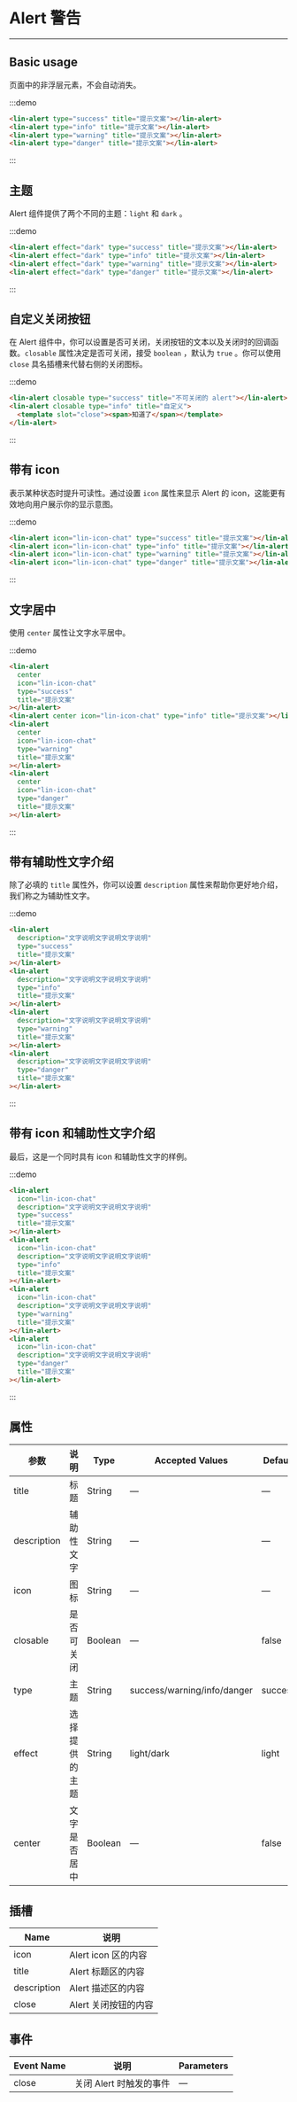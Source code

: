 <style lang="scss" scoped>
.demo-block {
  ::v-deep .lin-alert {
    margin-bottom: 10px;
  }
}
</style>

# Alert 警告

---

## Basic usage

页面中的非浮层元素，不会自动消失。

<div class='demo-block'>
<lin-alert type="success" title="提示文案"></lin-alert>
<lin-alert type="info" title="提示文案"></lin-alert>
<lin-alert type="warning" title="提示文案"></lin-alert>
<lin-alert type="danger" title="提示文案"></lin-alert>
</div>

:::demo

```html
<lin-alert type="success" title="提示文案"></lin-alert>
<lin-alert type="info" title="提示文案"></lin-alert>
<lin-alert type="warning" title="提示文案"></lin-alert>
<lin-alert type="danger" title="提示文案"></lin-alert>
```

:::

## 主题

Alert 组件提供了两个不同的主题：`light` 和 `dark` 。

<div class='demo-block'>
<lin-alert effect="dark" type="success" title="提示文案"></lin-alert>
<lin-alert effect="dark" type="info" title="提示文案"></lin-alert>
<lin-alert effect="dark" type="warning" title="提示文案"></lin-alert>
<lin-alert effect="dark" type="danger" title="提示文案"></lin-alert>
</div>

:::demo

```html
<lin-alert effect="dark" type="success" title="提示文案"></lin-alert>
<lin-alert effect="dark" type="info" title="提示文案"></lin-alert>
<lin-alert effect="dark" type="warning" title="提示文案"></lin-alert>
<lin-alert effect="dark" type="danger" title="提示文案"></lin-alert>
```

:::

## 自定义关闭按钮

在 Alert 组件中，你可以设置是否可关闭，关闭按钮的文本以及关闭时的回调函数。`closable` 属性决定是否可关闭，接受 `boolean` ，默认为 `true` 。你可以使用 `close` 具名插槽来代替右侧的关闭图标。

<div class='demo-block'>
<lin-alert closable type="success" title="不可关闭的 alert"></lin-alert>
<lin-alert closable type="info" title="自定义">
<template slot='close'><span>知道了</span></template>
</lin-alert>
</div>

:::demo

```html
<lin-alert closable type="success" title="不可关闭的 alert"></lin-alert>
<lin-alert closable type="info" title="自定义">
  <template slot="close"><span>知道了</span></template>
</lin-alert>
```

:::

## 带有 icon

表示某种状态时提升可读性。通过设置 `icon` 属性来显示 Alert 的 icon，这能更有效地向用户展示你的显示意图。

<div class='demo-block'>
<lin-alert icon="lin-icon-chat" type="success" title="提示文案"></lin-alert>
<lin-alert icon="lin-icon-chat" type="info" title="提示文案"></lin-alert>
<lin-alert icon="lin-icon-chat" type="warning" title="提示文案"></lin-alert>
<lin-alert icon="lin-icon-chat" type="danger" title="提示文案"></lin-alert>
</div>

:::demo

```html
<lin-alert icon="lin-icon-chat" type="success" title="提示文案"></lin-alert>
<lin-alert icon="lin-icon-chat" type="info" title="提示文案"></lin-alert>
<lin-alert icon="lin-icon-chat" type="warning" title="提示文案"></lin-alert>
<lin-alert icon="lin-icon-chat" type="danger" title="提示文案"></lin-alert>
```

:::

## 文字居中

使用 `center` 属性让文字水平居中。

<div class='demo-block'>
<lin-alert center icon="lin-icon-chat" type="success" title="提示文案"></lin-alert>
<lin-alert center icon="lin-icon-chat" type="info" title="提示文案"></lin-alert>
<lin-alert center icon="lin-icon-chat" type="warning" title="提示文案"></lin-alert>
<lin-alert center icon="lin-icon-chat" type="danger" title="提示文案"></lin-alert>
</div>

:::demo

```html
<lin-alert
  center
  icon="lin-icon-chat"
  type="success"
  title="提示文案"
></lin-alert>
<lin-alert center icon="lin-icon-chat" type="info" title="提示文案"></lin-alert>
<lin-alert
  center
  icon="lin-icon-chat"
  type="warning"
  title="提示文案"
></lin-alert>
<lin-alert
  center
  icon="lin-icon-chat"
  type="danger"
  title="提示文案"
></lin-alert>
```

:::

## 带有辅助性文字介绍

除了必填的 `title` 属性外，你可以设置 `description` 属性来帮助你更好地介绍，我们称之为辅助性文字。

<div class='demo-block'>
      <lin-alert description="文字说明文字说明文字说明" type="success" title="提示文案"></lin-alert>
      <lin-alert description="文字说明文字说明文字说明" type="info" title="提示文案"></lin-alert>
      <lin-alert description="文字说明文字说明文字说明" type="warning" title="提示文案"></lin-alert>
      <lin-alert description="文字说明文字说明文字说明" type="danger" title="提示文案"></lin-alert>
</div>

:::demo

```html
<lin-alert
  description="文字说明文字说明文字说明"
  type="success"
  title="提示文案"
></lin-alert>
<lin-alert
  description="文字说明文字说明文字说明"
  type="info"
  title="提示文案"
></lin-alert>
<lin-alert
  description="文字说明文字说明文字说明"
  type="warning"
  title="提示文案"
></lin-alert>
<lin-alert
  description="文字说明文字说明文字说明"
  type="danger"
  title="提示文案"
></lin-alert>
```

:::

## 带有 icon 和辅助性文字介绍

最后，这是一个同时具有 icon 和辅助性文字的样例。

<div class='demo-block'>
            <lin-alert
        icon="lin-icon-chat"
        description="文字说明文字说明文字说明"
        type="success"
        title="提示文案"
      ></lin-alert>
      <lin-alert
        icon="lin-icon-chat"
        description="文字说明文字说明文字说明"
        type="info"
        title="提示文案"
      ></lin-alert>
      <lin-alert
        icon="lin-icon-chat"
        description="文字说明文字说明文字说明"
        type="warning"
        title="提示文案"
      ></lin-alert>
      <lin-alert
        icon="lin-icon-chat"
        description="文字说明文字说明文字说明"
        type="danger"
        title="提示文案"
      ></lin-alert>
</div>

:::demo

```html
<lin-alert
  icon="lin-icon-chat"
  description="文字说明文字说明文字说明"
  type="success"
  title="提示文案"
></lin-alert>
<lin-alert
  icon="lin-icon-chat"
  description="文字说明文字说明文字说明"
  type="info"
  title="提示文案"
></lin-alert>
<lin-alert
  icon="lin-icon-chat"
  description="文字说明文字说明文字说明"
  type="warning"
  title="提示文案"
></lin-alert>
<lin-alert
  icon="lin-icon-chat"
  description="文字说明文字说明文字说明"
  type="danger"
  title="提示文案"
></lin-alert>
```

:::

## 属性

| 参数        | 说明           | Type    | Accepted Values             | Default |
| ----------- | -------------- | ------- | --------------------------- | ------- |
| title       | 标题           | String  | —                           | —       |
| description | 辅助性文字     | String  | —                           | —       |
| icon        | 图标           | String  | —                           | —       |
| closable    | 是否可关闭     | Boolean | —                           | false   |
| type        | 主题           | String  | success/warning/info/danger | success |
| effect      | 选择提供的主题 | String  | light/dark                  | light   |
| center      | 文字是否居中   | Boolean | —                           | false   |

## 插槽

| Name        | 说明                 |
| ----------- | -------------------- |
| icon        | Alert icon 区的内容  |
| title       | Alert 标题区的内容   |
| description | Alert 描述区的内容   |
| close       | Alert 关闭按钮的内容 |

## 事件

| Event Name | 说明                    | Parameters |
| ---------- | ----------------------- | ---------- |
| close      | 关闭 Alert 时触发的事件 | —          |
